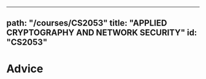 
---
path: "/courses/CS2053"
title: "APPLIED CRYPTOGRAPHY AND NETWORK SECURITY"
id: "CS2053"
---

# Advice
